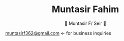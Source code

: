 <h1 style="text-align:center">
Muntasir Fahim
</h1>

<p style="text-align:center;">
👋 Muntasir F/ Seir 👋
  <br>

muntasirf362@gmail.com <- for business inquiries


